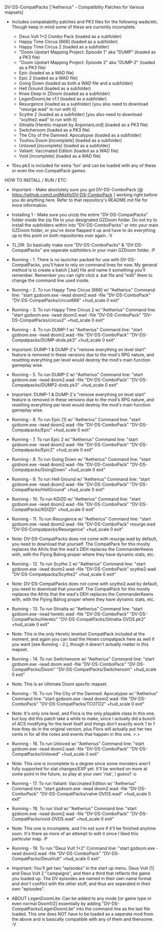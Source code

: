 DV-DS-CompatPacks ["Aetherius" - Compatiblity Patches for Various mapsets]

- Includes compatiability patches and PK3 files for the following wads/etc. Though keep in mind some of these are currently incomplete.
	- Deus Vult 1+2 Combo Pack (loaded as a subfolder)
	- Happy Time Circus [666] (loaded as a subfolder)
	- Happy Time Circus 2 (loaded as a subfolder)
	- "Doom Upstart Mapping Project: Episode 1" aka "DUMP" (loaded as a PK3 file)
	- "Doom Upstart Mapping Project: Episode 2" aka "DUMP-2" (loaded as a PK3 file)
	- Epic (loaded as a WAD file)
	- Epic 2 (loaded as a WAD file)
	- Going Down (loaded as both a WAD file and a subfolder)
	- Hell Ground (loaded as a subfolder)
	- Knee Deep in ZDoom (loaded as a subfolder)
	- LegenDoomLite v1.1 (loaded as a subfolder)
	- Resurgence (loaded as a subfolder) [you also need to download "resurge.wad" to run with it]
	- Scythe 2 (loaded as a subfolder) [you also need to download "scythe2.wad" to run with it]
	- Sitnatla [Heretic mapset by ArgonianLord] (loaded as a PK3 file)
	- Switcheroom (loaded as a PK3 file) 
	- The City of the Damned: Apocalypse (loaded as a subfolder)
	- Touhou Doom [incomplete] (loaded as a subfolder)
	- Unloved [incomplete] (loaded as a subfolder)
	- Valiant: Vaccinated Edition (loaded as a WAD file)
	- Void [incomplete] (loaded as a WAD file)

- 10xu.pk3 is included for extra 'fun' and can be loaded with any of these or even the non CompatPack games.


HOW TO INSTALL / RUN / ETC:

 - Important - Make absolutely sure you got DV-DS-ComboPack [@ https://github.com/LordMisfit/DV-DS-ComboPack ] working right before you do anything here. Refer to that repository's README.md file for more information.

 - Installing 1 - Make sure you unzip the entire "DV-DS-CompatPacks" folder inside the zip file to your designated GZDoom folder. Do not try to install the subfolders within into "DV-DS-ComboPacks" or into your main GZDoom folder, or you've done flapped it up and have to do everything up to this point on both repositories over again. :V
 - TL;DR: So basically make sure "DV-DS-ComboPacks" & "DV-DS-CompatPacks" are seperate subfolders in your main GZDoom folder. :P

 - Running - 1. There is no launcher packed for use with DV-DS-CompatPacks, you'll have to rely on command lines for now. My general method is to create a batch [.bat] file and name it something you'll remember. Remember you can right click a .bat file and "edit" them to change the command line used inside.

 - Running - 2. To run Happy Time Circus [666] w/ "Aetherius" Command line: "start gzdoom.exe -iwad doom2.wad -file "DV-DS-ComboPack" "DV-DS-CompatPacks/circus666" +hud_scale 0 exit" 

 - Running - 3. To run Happy Time Circus 2 w/ "Aetherius" Command line: "start gzdoom.exe -iwad doom2.wad -file "DV-DS-ComboPack" "DV-DS-CompatPacks/circus2" +hud_scale 0 exit" 

 - Running - 4. To run DUMP-1 w/ "Aetherius" Command line: "start gzdoom.exe -iwad doom2.wad -file "DV-DS-ComboPack" "DV-DS-Compatpacks/DUMP-dvds.pk3" +hud_scale 0 exit"
 - Important: DUMP-1 & DUMP-2's "remove everything on level start" feature is removed in these versions due to the mod's RPG nature, and resetting everything per level would destroy the mod's main function gameplay wise.

 - Running - 5. To run DUMP-2 w/ "Aetherius" Command line: "start gzdoom.exe -iwad doom2.wad -file "DV-DS-ComboPack" "DV-DS-Compatpacks/DUMP2-dvds.pk3" +hud_scale 0 exit" 
 - Important: DUMP-1 & DUMP-2's "remove everything on level start" feature is removed in these versions due to the mod's RPG nature, and resetting everything per level would destroy the mod's main function gameplay wise.

 - Running - 6. To run Epic [1] w/ "Aetherius" Command line: "start gzdoom.exe -iwad doom2.wad -file "DV-DS-ComboPack" "DV-DS-Compatpacks/Epic" +hud_scale 0 exit" 

 - Running - 7. To run Epic 2 w/ "Aetherius" Command line: "start gzdoom.exe -iwad doom2.wad -file "DV-DS-ComboPack" "DV-DS-Compatpacks/Epic2" +hud_scale 0 exit" 

 - Running - 8. To run Going Down w/ "Aetherius" Command line: "start gzdoom.exe -iwad doom2.wad -file "DV-DS-ComboPack" "DV-DS-Compatpacks/GoingDown" +hud_scale 0 exit" 

 - Running - 9. To run Hell Ground w/ "Aetherius" Command line: "start gzdoom.exe -iwad doom2.wad -file "DV-DS-ComboPack" "DV-DS-CompatPacks/HellGround" +hud_scale 0 exit" 

 - Running - 10. To run KDIZD w/ "Aetherius" Command line: "start gzdoom.exe -iwad doom2.wad -file "DV-DS-ComboPack" "DV-DS-CompatPacks/KDIZD" +hud_scale 0 exit" 

 - Running - 11. To run Resurgence w/ "Aetherius" Command line: "start gzdoom.exe -iwad doom2.wad -file "DV-DS-ComboPack" resurge.wad "DV-DS-Compatpacks/Resurgence" +hud_scale 0 exit"
 - Note: DV-DS-CompatPacks does not come with resurge.wad by default, you need to download that yourself. The CompatPack for this mostly replaces the Afrits that the wad's DEH replaces the CommanderKeens with, with the Flying Balrog proper where they have dynamic stats, etc.

 - Running - 12. To run Scythe 2 w/ "Aetherius" Command line: "start gzdoom.exe -iwad doom2.wad -file "DV-DS-ComboPack" scythe2.wad "DV-DS-Compatpacks/Scythe2" +hud_scale 0 exit"
 - Note: DV-DS-CompatPacks does not come with scythe2.wad by default, you need to download that yourself. The CompatPack for this mostly replaces the Afrits that the wad's DEH replaces the CommanderKeens with, with the Flying Balrog proper where they have dynamic stats, etc.

 - Running - 13. To run Sitnalta w/ "Aetherius" Command line: "start gzdoom.exe -iwad heretic.wad -file "DV-DS-ComboPack" "DV-DS-CompatPacks/Heretic" "DV-DS-CompatPacks/Sitnalta-DVDS.pk3" +hud_scale 0 exit"
 - Note: This is the only Heretic levelset CompatPack included at the moment, and again you can load the Hexen compatpack here as well if you want [see Running - 2.], though it doesn't actually matter in this mapset.

 - Running - 14. To run Switcheroom w/ "Aetherius" Command line: "start gzdoom.exe -iwad doom.wad -file "DV-DS-ComboPack" "DV-DS-CompatPacks/Doom" "DV-DS-CompatPacks/Switcheroom" +hud_scale 0 exit" 
 - Note: This is an Ultimate Doom specfic mapset.

 - Running - 15. To run The City of the Damned: Apocalypse w/ "Aetherius" Command line: "start gzdoom.exe -iwad doom2.wad -file "DV-DS-ComboPack" "DV-DS-CompatPacks/TCOTD2" +hud_scale 0 exit" 
 - Note: It's only one level, and Flora is the only playable class in this one, but boy did this patch take a while to make, since I actually did a bunch of ACS modifying for the level itself and things don't exactly work 1 to 1 how they do in the original version, plus Flora will actually put her two cents in for all the notes and events that happen in this one. >.>

 - Running - 16. To run Unloved w/ "Aetherius" Command line: "start gzdoom.exe -iwad doom2.wad -file "DV-DS-ComboPack" "DV-DS-CompatPacks/Unloved" +hud_scale 0 exit" 
 - Note: This one is incomplete to a degree since some monsters aren't fully supported for stat changes/EXP yet. It'll be worked on more at some point in the future, so play at your own 'risk', I guess? :o

 - Running - 17. To run Valiant: Vaccinated Edition w/ "Aetherius" Command line: "start gzdoom.exe -iwad doom2.wad -file "DV-DS-ComboPack" "DV-DS-CompatPacks/valve-DVDS.wad" +hud_scale 0 exit" 

 - Running - 18. To run Void w/ "Aetherius" Command line: "start gzdoom.exe -iwad doom2.wad -file "DV-DS-ComboPack" "DV-DS-CompatPacks/void-DVDS.wad" +hud_scale 0 exit" 
 - Note: This one is incomplete, and I'm not sure if it'll be finished anytime soon. It's there as more of an attempt to edit it since I liked this particular map. :P

 - Running - 19. To run "Deus Vult 1+2" Command line: "start gzdoom.exe -iwad doom2.wad -file "DV-DS-ComboPack" "DV-DS-CompatPacks/DeusVult" +hud_scale 0 exit" 

 - Important: You'll get two "episodes" in the start up menu. Deus Vult [1] and Deus Vult 2 "campaigns", and then a third that reflects the game you loaded up. The DV episodes are named in their own name format and don't conflict with the other stuff, and thus are seperated in their own "episodes".


 - ABOUT LegenDoomLite: Can be added to any mode [or game type or even normal Doom1/2] essentially by adding "DV-DS-CompatPacks/LegenDoomLite" into the command line as the last file loaded. This one does NOT have to be loaded as a seperate mod from the above and is basically compatible with any of them and thensome. :V

